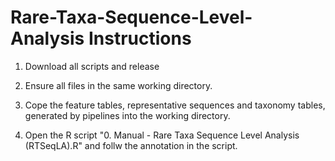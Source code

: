 # Rare-Taxa-Sequence-Level-Analysis Instructions

1. Download all scripts and release

2. Ensure all files in the same working directory.

3. Cope the feature tables, representative sequences and taxonomy tables, generated by pipelines into the working directory.

4. Open the R script "0. Manual - Rare Taxa Sequence Level Analysis (RTSeqLA).R" and follw the annotation in the script.
